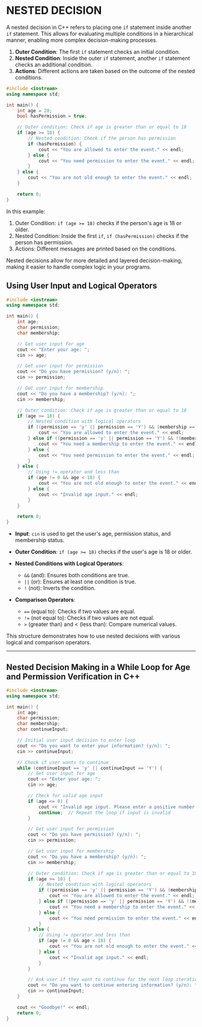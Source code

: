 # NESTED DECISION
A nested decision in C++ refers to placing one `if` statement inside another `if` statement. This allows for evaluating multiple conditions in a hierarchical manner, enabling more complex decision-making processes.

1. **Outer Condition**: The first `if` statement checks an initial condition.
2. **Nested Condition**: Inside the outer `if` statement, another `if` statement checks an additional condition.
3. **Actions**: Different actions are taken based on the outcome of the nested conditions.

```cpp
#include <iostream>
using namespace std;

int main() {
    int age = 20;
    bool hasPermission = true;

    // Outer condition: Check if age is greater than or equal to 18
    if (age >= 18) {
        // Nested condition: Check if the person has permission
        if (hasPermission) {
            cout << "You are allowed to enter the event." << endl;
        } else {
            cout << "You need permission to enter the event." << endl;
        }
    } else {
        cout << "You are not old enough to enter the event." << endl;
    }

    return 0;
}
```
In this example:
1. Outer Condition: `if (age >= 18)` checks if the person's age is 18 or older.
2. Nested Condition: Inside the first `if`, `if (hasPermission)` checks if the person has permission.
3. Actions: Different messages are printed based on the conditions.

Nested decisions allow for more detailed and layered decision-making, making it easier to handle complex logic in your programs.

## Using User Input and Logical Operators
```cpp
#include <iostream>
using namespace std;

int main() {
    int age;
    char permission;
    char membership;

    // Get user input for age
    cout << "Enter your age: ";
    cin >> age;

    // Get user input for permission
    cout << "Do you have permission? (y/n): ";
    cin >> permission;

    // Get user input for membership
    cout << "Do you have a membership? (y/n): ";
    cin >> membership;

    // Outer condition: Check if age is greater than or equal to 18
    if (age >= 18) {
        // Nested condition with logical operators
        if ((permission == 'y' || permission == 'Y') && (membership == 'y' || membership == 'Y')) {
            cout << "You are allowed to enter the event." << endl;
        } else if ((permission == 'y' || permission == 'Y') && !(membership == 'y' || membership == 'Y')) {
            cout << "You need a membership to enter the event." << endl;
        } else {
            cout << "You need permission to enter the event." << endl;
        }
    } else {
        // Using != operator and less than
        if (age != 0 && age < 18) {
            cout << "You are not old enough to enter the event." << endl;
        } else {
            cout << "Invalid age input." << endl;
        }
    }

    return 0;
}
```
- **Input**: `cin` is used to get the user's age, permission status, and membership status.
- **Outer Condition**: `if (age >= 18)` checks if the user's age is 18 or older.
- **Nested Conditions with Logical Operators**:
    - `&&` (and): Ensures both conditions are true.
    - `||` (or): Ensures at least one condition is true.
    - `!` (not): Inverts the condition.

- **Comparison Operators**:
    - `==` (equal to): Checks if two values are equal.
    - `!=` (not equal to): Checks if two values are not equal.
    - `>` (greater than) and < (less than): Compare numerical values.

This structure demonstrates how to use nested decisions with various logical and comparison operators.

---

## Nested Decision Making in a While Loop for Age and Permission Verification in C++
```cpp
#include <iostream>
using namespace std;

int main() {
    int age;
    char permission;
    char membership;
    char continueInput;

    // Initial user input decision to enter loop
    cout << "Do you want to enter your information? (y/n): ";
    cin >> continueInput;

    // Check if user wants to continue
    while (continueInput == 'y' || continueInput == 'Y') {
        // Get user input for age
        cout << "Enter your age: ";
        cin >> age;

        // Check for valid age input
        if (age <= 0) {
            cout << "Invalid age input. Please enter a positive number." << endl;
            continue;  // Repeat the loop if input is invalid
        }

        // Get user input for permission
        cout << "Do you have permission? (y/n): ";
        cin >> permission;

        // Get user input for membership
        cout << "Do you have a membership? (y/n): ";
        cin >> membership;

        // Outer condition: Check if age is greater than or equal to 18
        if (age >= 18) {
            // Nested condition with logical operators
            if ((permission == 'y' || permission == 'Y') && (membership == 'y' || membership == 'Y')) {
                cout << "You are allowed to enter the event." << endl;
            } else if ((permission == 'y' || permission == 'Y') && !(membership == 'y' || membership == 'Y')) {
                cout << "You need a membership to enter the event." << endl;
            } else {
                cout << "You need permission to enter the event." << endl;
            }
        } else {
            // Using != operator and less than
            if (age != 0 && age < 18) {
                cout << "You are not old enough to enter the event." << endl;
            } else {
                cout << "Invalid age input." << endl;
            }
        }

        // Ask user if they want to continue for the next loop iteration
        cout << "Do you want to continue entering information? (y/n): ";
        cin >> continueInput;
    }

    cout << "Goodbye!" << endl;
    return 0;
}
```
